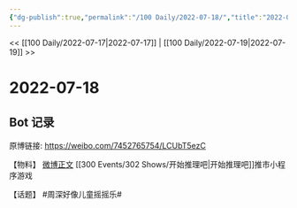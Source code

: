 ```yaml
---
{"dg-publish":true,"permalink":"/100 Daily/2022-07-18/","title":"2022-07-18","created":"2022-12-06T16:24:02.000+08:00","updated":"2023-04-11T14:46:33.000+08:00"}
---
```



<< [[100 Daily/2022-07-17\|2022-07-17]] | [[100 Daily/2022-07-19\|2022-07-19]] >>

# 2022-07-18

## Bot 记录

原博链接: https://weibo.com/7452765754/LCUbT5ezC

【物料】
[微博正文](https://weibo.com/detail/4792604959706817) [[300 Events/302 Shows/开始推理吧\|开始推理吧]]推市小程序游戏

【话题】
#周深好像儿童摇摇乐#
